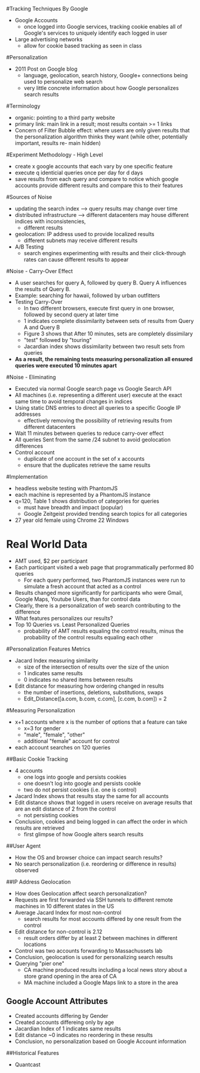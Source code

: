 #Tracking Techniques By Google
- Google Accounts
	- once logged into Google services, tracking cookie enables all of Google's services to uniquely identify each logged in user
- Large advertising networks
	- allow for cookie based tracking as seen in class

#Personalization
- 2011 Post on Google blog
	- language, geolocation, search history, Google+ connections being used to personalize web search
	- very little concrete information about how Google personalizes search results

#Terminology
- organic: pointing to a third party website
- primary link: main link in a result; most results contain >= 1 links
- Concern of Filter Bubble effect:  where users are only given results that the personalization algorithm thinks they want (while other, potentially important, results re- main hidden)

#Experiment Methodology - High Level
- create x google accounts that each vary by one specific feature
- execute q identicial queries once per day for d days
- save results from each query and compare to notice which google accounts provide different results and compare this to their features

#Sources of Noise
- updating the search index --> query results may change over time
- distributed infrastructure -->  different datacenters may house different indices with inconsistencies,
	- different results
- geolocation: IP address used to provide localized results
	- different subnets may receive different results
- A/B Testing
	- search engines experimenting with results and their click-through rates can cause different results to appear

#Noise - Carry-Over Effect
- A user searches for query A, followed by query B. Query A influences the results of Query B.
- Example: searching for hawaii, followed by urban outfitters
- Testing Carry-Over
	- In two different browsers, execute first query in one browser, followed by second query at later time
	- 1 indicates complete dissimilarity between sets of results from Query A and Query B
	- Figure 3 shows that After 10 minutes, sets are completely dissimilary
	- "test" followed by "touring"
	- Jacardian index shows dissimilarity between two result sets from queries
- **As a result, the remaining tests measuring personalization all ensured queries were executed 10 minutes apart**




#Noise - Eliminating
- Executed via normal Google search page vs Google Search API
- All machines (i.e. representing a different user) execute at the exact same time to avoid temporal changes in indices
- Using static DNS entries to direct all queries to a specific Google IP addresses
	- effectively removing the possibility of retrieving results from different datacenters
- Wait 11 minutes between queries to reduce carry-over effect
- All queries Sent from the same /24 subnet to avoid geolocation differences
- Control account
	- duplicate of one account in the set of x accounts
	- ensure that the duplicates retrieve the same results

#Implementation
- headless website testing with PhantomJS
- each machine is represented by a PhantomJS instance
- q=120, Table 1 shows distribution of categories for queries
	- must have breadth and impact (popular)
	- Google Zeitgeist provided trending search topics for all categories
- 27 year old female using Chrome 22 Windows 

# Real World Data
- AMT used, $2 per participant
- Each participant visited a web page that programmatically performed 80 queries
	- For each query performed, two PhantomJS instances were run to simulate a fresh account that acted as a control
- Results changed more significantly for participants who were Gmail, Google Maps, Youtube Users, than for control data
- Clearly, there is a personalization of web search contributing to the difference
- What features personalizes our results?
- Top 10 Queries vs. Least Personalized Queries
	- probability of AMT results equaling the control results, minus the probability of the control results equaling each other
	
#Personalization Features Metrics
- Jacard Index measuring similarity
	- size of the intersection of results over the size of the union
	- 1 indicates same results
	- 0 indicates no shared items between results
- Edit distance for measuring how ordering changed in results
	- the number of insertions, deletions, substitutions, swaps
	- Edit_Distance([a.com, b.com, c.com], [c.com, b.com]) = 2
	
	
	
#Measuring Personalization
- x+1 accounts where x is the number of options that a feature can take
	- x=3 for gender
	- "male", "female", "other"
	- additional "female" account for control
- each account searches on 120 queries

##Basic Cookie Tracking
- 4 accounts 
	- one logs into google and persists cookies
	- one doesn't log into google and persists cookle
	- two do not persist cookies (i.e. one is control)
- Jacard Index shows that results stay the same for all accounts
- Edit distance shows that logged in users receive on average results that are an edit distance of 2 from the control 
	- not persisting cookies
- Conclusion, cookies and being logged in can affect the order in which results are retrieved
	- first glimpse of how Google alters search results

##User Agent
- How the OS and browser choice can impact search results?
- No search personalization (i.e. reordering or difference in results) observed

##IP Address Geolocation
- How does Geolocation affect search personalization?
- Requests are first forwarded via SSH tunnels to different remote machines in 10 different states in the US
- Average Jacard Index for most non-control 
	- search results for most accounts differed by one result from the control 
- Edit distance for non-control is 2.12
	- result orders differ by at least 2 between machines in different locations
- Control was two accounts forwarding to Massachussets lab
- Conclusion, geolocation is used for personalizing search results
- Querying "pier one"
	- CA machine produced results including a local news story about a store grand opening in the area of CA
	- MA machine included a Google Maps link to a store in the area

## Google Account Attributes
- Created accounts differing by Gender
- Created accounts differeing only by age
- Jacardian Index of 1 indicates same results
- Edit distance ~0 indicates no reordering in these results
- Conclusion, no personalization based on Google Account information

##Historical Features
- Quantcast